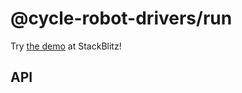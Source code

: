 <!-- This README.md is automatically generated. Edit the JSDoc comments in source code or the md files in docs/readmes/. -->

# @cycle-robot-drivers/run

Try [the demo](https://stackblitz.com/edit/cycle-robot-drivers-demos-run) at StackBlitz!

## API

<!-- Start src/index.tsx -->

<!-- End src/index.tsx -->

